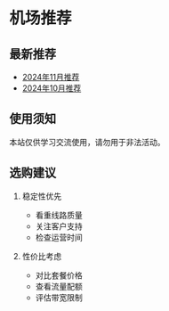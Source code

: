 # 机场推荐

## 最新推荐
- [2024年11月推荐](/code/2024-11)
- [2024年10月推荐](/code/2024-10)

## 使用须知
本站仅供学习交流使用，请勿用于非法活动。

## 选购建议
1. 稳定性优先
   - 看重线路质量
   - 关注客户支持
   - 检查运营时间

2. 性价比考虑
   - 对比套餐价格
   - 查看流量配额
   - 评估带宽限制 